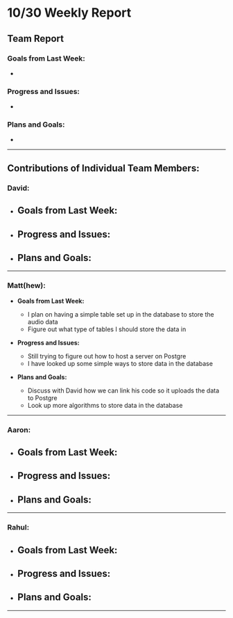 # 10/30 Weekly Report

## Team Report

### Goals from Last Week:
- 

### Progress and Issues:
- 

### Plans and Goals:
- 
  

---

## Contributions of Individual Team Members:

### David:
  - **Goals from Last Week:**
    - 
  
  - **Progress and Issues:**
    - 
  
  - **Plans and Goals:**
    - 

---

### Matt(hew):
  - **Goals from Last Week:**
    - I plan on having a simple table set up in the database to store the audio data
    - Figure out what type of tables I should store the data in
  
  - **Progress and Issues:** 
    - Still trying to figure out how to host a server on Postgre
    - I have looked up some simple ways to store data in the database
  
  - **Plans and Goals:**
    - Discuss with David how we can link his code so it uploads the data to Postgre
    - Look up more algorithms to store data in the database
---

### Aaron:
  - **Goals from Last Week:** 
    - 
  
  - **Progress and Issues:** 
    - 
  
  - **Plans and Goals:**
    - 

---

### Rahul:
  - **Goals from Last Week:** 
    - 

  - **Progress and Issues:** 
    - 

  - **Plans and Goals:**
    - 

---
